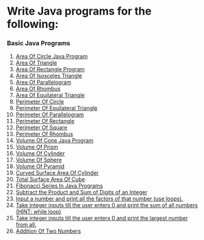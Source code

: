 # Write Java programs for the following: 

### Basic Java Programs
1. [Area Of Circle Java Program](https://github.com/shubham-maurya-sm/Program-Practice-VS-Code/blob/main/Java/BasicJavaPrograms/AreaOfCircle.java)
2. [Area Of Triangle](https://github.com/shubham-maurya-sm/Program-Practice-VS-Code/blob/main/Java/BasicJavaPrograms/AreaOfTriangle.java)
3. [Area Of Rectangle Program](https://github.com/shubham-maurya-sm/Program-Practice-VS-Code/blob/main/Java/BasicJavaPrograms/AreaOfRectangle.java)
4. [Area Of Isosceles Triangle](https://github.com/shubham-maurya-sm/Program-Practice-VS-Code/blob/main/Java/BasicJavaPrograms/AreaOfIscoscelesTriangle.java)
5. [Area Of Parallelogram](https://github.com/shubham-maurya-sm/Program-Practice-VS-Code/blob/main/Java/BasicJavaPrograms/AreaOfParallelogram.java)
6. [Area Of Rhombus](https://github.com/shubham-maurya-sm/Program-Practice-VS-Code/blob/main/Java/BasicJavaPrograms/AreaOfRhombus.java)
7. [Area Of Equilateral Triangle](https://github.com/shubham-maurya-sm/Program-Practice-VS-Code/blob/main/Java/BasicJavaPrograms/AreaOfEquilateralTriangle.java)
8. [Perimeter Of Circle](https://github.com/shubham-maurya-sm/Program-Practice-VS-Code/blob/main/Java/BasicJavaPrograms/PerimeterCircle.java)
9. [Perimeter Of Equilateral Triangle](https://github.com/shubham-maurya-sm/Program-Practice-VS-Code/blob/main/Java/BasicJavaPrograms/PerimeterEquilateralTriangle.java)
10. [Perimeter Of Parallelogram](https://github.com/shubham-maurya-sm/Program-Practice-VS-Code/blob/main/Java/BasicJavaPrograms/PerimeterParallelogram.java)
11. [Perimeter Of Rectangle](https://github.com/shubham-maurya-sm/Program-Practice-VS-Code/blob/main/Java/BasicJavaPrograms/PerimeterRectangle.java)
12. [Perimeter Of Square](https://github.com/shubham-maurya-sm/Program-Practice-VS-Code/blob/main/Java/BasicJavaPrograms/PerimeterOfSquare.java)
13. [Perimeter Of Rhombus](https://github.com/shubham-maurya-sm/Program-Practice-VS-Code/blob/main/Java/BasicJavaPrograms/PerimeterOfRhombus.java)
14. [Volume Of Cone Java Program](https://github.com/shubham-maurya-sm/Program-Practice-VS-Code/blob/main/Java/BasicJavaPrograms/VolumeOfCone.java)
15. [Volume Of Prism](https://github.com/shubham-maurya-sm/Program-Practice-VS-Code/blob/main/Java/BasicJavaPrograms/VolumeOfPrism.java)
16. [Volume Of Cylinder](https://github.com/shubham-maurya-sm/Program-Practice-VS-Code/blob/main/Java/BasicJavaPrograms/VolumeOfCylinder.java)
17. [Volume Of Sphere](https://github.com/shubham-maurya-sm/Program-Practice-VS-Code/blob/main/Java/BasicJavaPrograms/VolumeOfSphere.java)
18. [Volume Of Pyramid](https://github.com/shubham-maurya-sm/Program-Practice-VS-Code/blob/main/Java/BasicJavaPrograms/VolumeOfPrism.java)
19. [Curved Surface Area Of Cylinder](https://github.com/shubham-maurya-sm/Program-Practice-VS-Code/blob/main/Java/BasicJavaPrograms/CurvedSurfaceAreaOfCylinder.java)
20. [Total Surface Area Of Cube](https://github.com/shubham-maurya-sm/Program-Practice-VS-Code/blob/main/Java/BasicJavaPrograms/TotalSurfaceAreaOfCube.java)
21. [Fibonacci Series In Java Programs](https://github.com/shubham-maurya-sm/Program-Practice-VS-Code/blob/main/Java/BasicJavaPrograms/FibonacciSeries.java)
22. [Subtract the Product and Sum of Digits of an Integer](https://github.com/shubham-maurya-sm/Program-Practice-VS-Code/blob/main/Java/BasicJavaPrograms/SubtractProductAndAdd.java)
23. [Input a number and print all the factors of that number (use loops).](https://github.com/shubham-maurya-sm/Program-Practice-VS-Code/blob/main/Java/BasicJavaPrograms/FindFactors.java)
24. [Take integer inputs till the user enters 0 and print the sum of all numbers
(HINT: while loop)](https://github.com/shubham-maurya-sm/Program-Practice-VS-Code/blob/main/Java/BasicJavaPrograms/SumOfAllNumbers.java)
25. [Take integer inputs till the user enters 0 and print the largest number from
all.](https://github.com/shubham-maurya-sm/Program-Practice-VS-Code/blob/main/Java/BasicJavaPrograms/PrintLargestNumber.java)
26. [Addition Of Two Numbers](https://github.com/shubham-maurya-sm/Program-Practice-VS-Code/blob/main/Java/BasicJavaPrograms/AddTwoNumbers.java)
